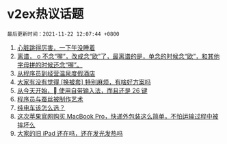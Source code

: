 # v2ex热议话题

`最后更新时间：2021-11-22 12:07:44 +0800`

1. [心脏跳得厉害，一下午没睡着](https://www.v2ex.com/t/816944)
1. [离谱， o 不念“喔”，改成念“欧”了，最离谱的是，单念的时候念“欧”，和其他字母拼的时候还念“喔”。](https://www.v2ex.com/t/816955)
1. [从程序员到经营温泉度假酒店](https://www.v2ex.com/t/817022)
1. [大家有没有觉得 [换被套] 特别麻烦，有啥好方案吗](https://www.v2ex.com/t/816993)
1. [从今天开始， 使用自带输入法，而且还是 26 键](https://www.v2ex.com/t/817021)
1. [程序员与蚕丝被制作艺术](https://www.v2ex.com/t/816946)
1. [纯电车该怎么选？](https://www.v2ex.com/t/817033)
1. [这次苹果官网购买 MacBook Pro，快递外包装这么简单，不怕运输过程中被摔坏么](https://www.v2ex.com/t/816933)
1. [大家的旧 iPad 还在吗，还在发光发热吗](https://www.v2ex.com/t/816978)

